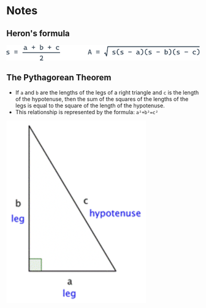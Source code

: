 # Notes

## Heron's formula

![Heron's formula](res/HeronFormula.png)

## The Pythagorean Theorem

- If `a` and `b` are the lengths of the legs of a right triangle and `c` is the length of the hypotenuse, then the sum of the squares of the lengths of the legs is equal to the square of the length of the hypotenuse.
- This relationship is represented by the formula: `a²+b²=c²`

![Triangle](res/triangle.png)
